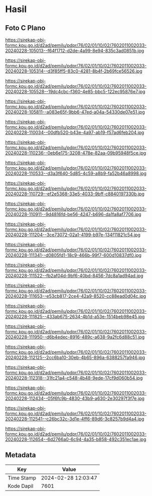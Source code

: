 # Hasil

## Foto C Plano

https://sirekap-obj-formc.kpu.go.id/d2ad/pemilu/pdpr/76/02/01/10/02/7602011002033-20240228-105013--f64f1712-d2de-4a99-8e94-835c3ad0851b.jpg

https://sirekap-obj-formc.kpu.go.id/d2ad/pemilu/pdpr/76/02/01/10/02/7602011002033-20240228-105314--d3f85ff5-83c0-4281-8b4f-2b69fce56526.jpg

https://sirekap-obj-formc.kpu.go.id/d2ad/pemilu/pdpr/76/02/01/10/02/7602011002033-20240228-105528--19dc4cbc-f360-4e85-bbc5-122ec95876e7.jpg

https://sirekap-obj-formc.kpu.go.id/d2ad/pemilu/pdpr/76/02/01/10/02/7602011002033-20240228-105811--a083e65f-9bb6-47ed-a04a-54330de07e51.jpg

https://sirekap-obj-formc.kpu.go.id/d2ad/pemilu/pdpr/76/02/01/10/02/7602011002033-20240228-110034--00dfb520-b43e-4a97-ab19-f57ad6feb204.jpg

https://sirekap-obj-formc.kpu.go.id/d2ad/pemilu/pdpr/76/02/01/10/02/7602011002033-20240228-110236--0eb6e175-3208-478e-82aa-09b95948f5ce.jpg

https://sirekap-obj-formc.kpu.go.id/d2ad/pemilu/pdpr/76/02/01/10/02/7602011002033-20240228-110533--d3a3f640-5d85-4c59-a8b9-fa52b46a8998.jpg

https://sirekap-obj-formc.kpu.go.id/d2ad/pemilu/pdpr/76/02/01/10/02/7602011002033-20240228-110729--ef2e5368-33e5-4033-9bff-c8840197330b.jpg

https://sirekap-obj-formc.kpu.go.id/d2ad/pemilu/pdpr/76/02/01/10/02/7602011002033-20240228-110911--9d4816fd-be56-4247-b696-da1fa8af7706.jpg

https://sirekap-obj-formc.kpu.go.id/d2ad/pemilu/pdpr/76/02/01/10/02/7602011002033-20240228-111204--3ce73072-02a1-4199-b97e-134f11821c54.jpg

https://sirekap-obj-formc.kpu.go.id/d2ad/pemilu/pdpr/76/02/01/10/02/7602011002033-20240228-111341--d0805fd1-18c9-466b-99f7-600d10837df0.jpg

https://sirekap-obj-formc.kpu.go.id/d2ad/pemilu/pdpr/76/02/01/10/02/7602011002033-20240228-111522--fb2af04d-9bf6-40bd-8456-7dc8a1ad94ad.jpg

https://sirekap-obj-formc.kpu.go.id/d2ad/pemilu/pdpr/76/02/01/10/02/7602011002033-20240228-111653--e53cb817-2ce4-42a9-8520-cc88ead0d04c.jpg

https://sirekap-obj-formc.kpu.go.id/d2ad/pemilu/pdpr/76/02/01/10/02/7602011002033-20240228-111825--433ab675-2634-4b1d-a53e-1514beb98e45.jpg

https://sirekap-obj-formc.kpu.go.id/d2ad/pemilu/pdpr/76/02/01/10/02/7602011002033-20240228-111950--d6b4edec-8916-489c-a638-9a2fc6d88c51.jpg

https://sirekap-obj-formc.kpu.go.id/d2ad/pemilu/pdpr/76/02/01/10/02/7602011002033-20240228-112125--2cc6ba10-30eb-4b65-896a-6388257fa946.jpg

https://sirekap-obj-formc.kpu.go.id/d2ad/pemilu/pdpr/76/02/01/10/02/7602011002033-20240228-112318--31fc21a4-c548-4b48-9ede-17cf9d060b54.jpg

https://sirekap-obj-formc.kpu.go.id/d2ad/pemilu/pdpr/76/02/01/10/02/7602011002033-20240228-112434--05f6fc9b-4830-43b9-a630-2e30297f3f7e.jpg

https://sirekap-obj-formc.kpu.go.id/d2ad/pemilu/pdpr/76/02/01/10/02/7602011002033-20240228-112541--c26bc32c-3d1e-4ff6-89d6-3c8257b9d4a4.jpg

https://sirekap-obj-formc.kpu.go.id/d2ad/pemilu/pdpr/76/02/01/10/02/7602011002033-20240228-112654--6d2766a0-6c94-4a35-b858-492c351ec1ae.jpg


## Metadata

| Key        | Value               |
| ---------- | ------------------- |
| Time Stamp | 2024-02-28 12:03:47 |
| Kode Dapil | 7601                |



